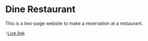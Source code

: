 # Dine Restaurant

This is a two-page website to make a reservation at a restaurant.

-[Live link](https://dine-fordevsjs.netlify.app)
